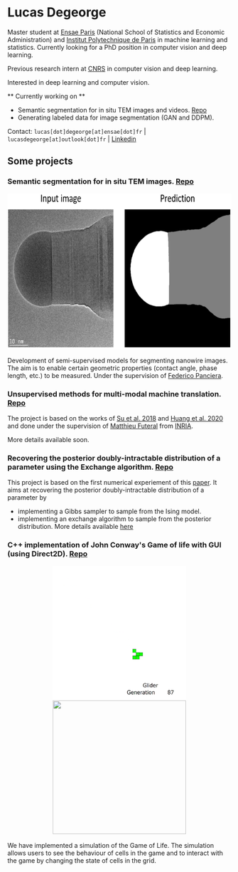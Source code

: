 # Lucas Degeorge

Master student at [Ensae Paris](https://www.ensae.fr/en/) (National School of Statistics and Economic Administration) and [Institut Polytechnique de Paris](https://www.ip-paris.fr/en) in machine learning and statistics.
Currently looking for a PhD position in computer vision and deep learning. 

Previous research intern at [CNRS](https://www.cnrs.fr/en) in computer vision and deep learning.

Interested in deep learning and computer vision. 

** Currently working on ** 
* Semantic segmentation for in situ TEM images and videos. [Repo](https://github.com/lucasdegeorge/NW_SemSeg/)
* Generating labeled data for image segmentation (GAN and DDPM).

<!-- Contact: [lucas.degeorge@ensae.fr](mailto:lucas.degeorge@ensae.fr) | [lucasdegeorge@outlook.fr](mailto:lucasdegeorge@outlook.fr) | [Linkedin](https://www.linkedin.com/in/lucas-degeorge-551a861a6/)  -->
Contact: ```lucas[dot]degeorge[at]ensae[dot]fr``` | ```lucasdegeorge[at]outlook[dot]fr``` | [Linkedin](https://www.linkedin.com/in/lucas-degeorge-551a861a6/)

## Some projects

### Semantic segmentation for in situ TEM images. [Repo](https://github.com/lucasdegeorge/NW_SemSeg/tree/main)
<div align="center">
<kbd><img src="https://github.com/lucasdegeorge/lucasdegeorge/blob/main/NW_segmentation.png" width="650" height="350" /></kbd>
</div>

Development of semi-supervised models for segmenting nanowire images. The aim is to enable certain geometric properties (contact angle, phase length, etc.) to be measured. Under the supervision of [Federico Panciera](https://elphyse.c2n.universite-paris-saclay.fr/en/members/federico-panciera/).

### Unsupervised methods for multi-modal machine translation. [Repo](https://github.com/lucasdegeorge/Multimodal_machine_translation)

The project is based on the works of [Su et al. 2018](https://arxiv.org/pdf/1811.11365.pdf) and [Huang et al. 2020](https://arxiv.org/pdf/2005.03119v1.pdf) and done under the supervision of [Matthieu Futeral](https://scholar.google.com/citations?user=yBnVv1kAAAAJ&hl=en) from [INRIA](https://www.inria.fr/en). 

More details available soon. 

### Recovering the posterior doubly-intractable distribution of a parameter using the Exchange algorithm. [Repo](https://github.com/lucasdegeorge/MCMC_Doubly_Untractable_Distributions)

This project is based on the first numerical experiement of this [paper](https://doi.org/10.1214/15-STS523). It aims at recovering the posterior doubly-intractable distribution of a parameter by
   - implementing a Gibbs sampler to sample from the Ising model.
   - implementing an exchange algorithm to sample from the posterior distribution.
More details available [here](https://github.com/lucasdegeorge/MCMC_Doubly_Untractable_Distributions/blob/main/README.md)


### C++ implementation of John Conway's Game of life with GUI (using Direct2D). [Repo](https://github.com/lucasdegeorge/Game_of_life)

<div align="center">
<kbd><img src="https://github.com/lucasdegeorge/lucasdegeorge/blob/main/glider.gif" width="300" height="300" /></kbd> <kbd> <img src="https://github.com/lucasdegeorge/lucasdegeorge/blob/main/gosper_glider_gun.gif"  width="300" height="300"/> </kbd>
</div>

We have implemented a simulation of the Game of Life. The simulation allows users to see the behaviour of cells in the game and to interact with the game by changing the state of cells in the grid.


